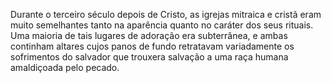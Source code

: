 ﻿Durante o terceiro século depois de Cristo, as igrejas mitraica e cristã eram muito semelhantes tanto na aparência quanto no caráter dos seus rituais. Uma maioria de tais lugares de adoração era subterrânea, e ambas continham altares cujos panos de fundo retratavam variadamente os sofrimentos do salvador que trouxera salvação a uma raça humana amaldiçoada pelo pecado.